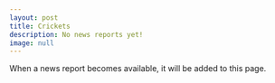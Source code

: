 ```yaml
---
layout: post
title: Crickets
description: No news reports yet!
image: null
---
```


When a news report becomes available, it will be added to this page.
